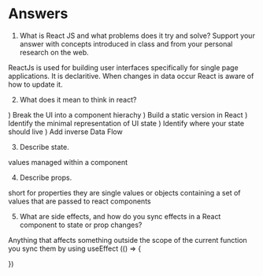 # Answers

1. What is React JS and what problems does it try and solve? Support your answer with concepts introduced in class and from your personal research on the web.

ReactJs is used for building user interfaces specifically for single page applications. It is declaritive. When changes in data occur React is aware of how to update it.

2. What does it mean to think in react?

) Break the UI into a component hierachy
) Build a static version in React
) Identify the minimal representation of UI state
) Identify where your state should live
) Add inverse Data Flow

3. Describe state.

values managed within a component

4. Describe props.

short for properties they are single values or objects containing a set of values that are passed to react components

5. What are side effects, and how do you sync effects in a React component to state or prop changes?

Anything that affects something outside the scope of the current function you sync them
by using useEffect (() => {
  
})
